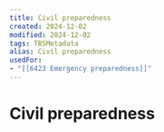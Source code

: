```yaml
---
title: Civil preparedness
created: 2024-12-02
modified: 2024-12-02
tags: TBSMetadata
alias: Civil preparedness
usedFor:
- "[[6423 Emergency preparedness]]"
---
```

# Civil preparedness
